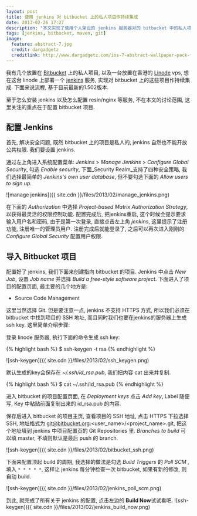 ```yaml
---
layout: post
title: 使用 jenkins 对 bitbucket 上的私人项目作持续集成
date: 2013-02-26 17:27
description: "本文实现了使用个人架设的 jenkins 服务器对的 bitbucket 中的私人项目作持续集成, 项目使用 git 作版本控制, maven 作构建管理"
tags: [jenkins, bitbucket, maven, git]
image:
  feature: abstract-7.jpg
  credit: dargadgetz
  creditlink: http://www.dargadgetz.com/ios-7-abstract-wallpaper-pack-for-iphone-5-and-ipod-touch-retina/
---
```

我有几个放置在 [Bitbucket](https://bitbucket.org/) 上的私人项目, 以及一台放置在香港的 [Linode](http://www.linode.com/) vps, 想在这台 linode 上部署一个 [jenkins](http://jenkins-ci.org/) 服务, 实现对 bitbucket 上的这些项目作持续集成. 下面来说流程, 基于目前最新的1.502版本.

至于怎么安装 jenkins 以及怎么配置 resin/nginx 等服务, 不在本文的讨论范围, 这里关注的重点在于配置 bitbucket 项目.

## 配置 Jenkins

首先, 解决安全问题, 既然 bitbucket 上的项目是私人的, jenkins 自然也不能开放公共权限. 我们要设置 jenkins.

通过左上角进入系统配置菜单: _Jenkins_ > _Manage Jenkins_ > _Configure Global Security_, 勾选 _Enable security_, 下面_Security Realm_支持了四种安全策略, 我们选择最简单的 _Jenkins's own user database_, 但不要勾选下面的 _Allow users to sign up_.

![manage jenkins]({{ site.cdn }}/files/2013/02/manage_jenkins.png)

在下面的 _Authorization_ 中选择 _Project-based Matrix Authorization Strategy_, 以获得最灵活的权限控制功能. 配置完成后, 把jenkins重启, 这个时候会提示要求输入用户名和密码, 由于是第一次登录, 直接点击左上角 _jenkins_, 这里提示了注册功能, 注册唯一的管理员用户. 注册完成后就能登录了, 之后可以再次进入刚刚的 _Configure Global Security_ 配置用户权限.

## 导入 Bitbucket 项目

配置好了 jenkins, 我们下面来创建指向 bitbucket 的项目. Jenkins 中点击 _New Job_, 设置 _Job name_ 并选择 _Build a free-style software project_. 下面进入了项目的配置页面, 最主要的几个地方是:

* Source Code Management

这里当然选择 Git. 但是要注意一点, jenkins 不支持 HTTPS 方式, 所以我们必须在 bitbucket 中找到项目的 SSH 地址, 而且同时我们也要在jenkins的服务器上生成 ssh key. 这里简单介绍步骤:

登录 linode 服务器, 执行下面的命令生成 ssh key:

{% highlight bash %}
$ ssh-keygen -t rsa
{% endhighlight %}

![ssh-keygen]({{ site.cdn }}/files/2013/02/ssh_keygen.png)

默认生成的key会保存在 _~/.ssh/id_rsa.pub_, 我们把内容 cat 出来并复制.

{% highlight bash %}
$ cat ~/.ssh/id_rsa.pub
{% endhighlight %}

进入 bitbucket 的项目配置页面, 在 _Deployment keys_ 点击 _Add key_, Label 随便写, Key 中粘贴前面复制出来的 id_rsa.pub 的内容.

保存后进入 bitbucket 的项目主页, 查看项目的 SSH 地址, 点击 HTTPS 下拉选择 SSH, 地址格式为 git@bitbucket.org:<user_name>/<project_name>.git, 把这个地址填到 jenkins 中项目配置页的 Git Repositories 里. _Branches to build_ 可以填 master, 不填则默认是最后 push 的 branch.

![ssh-keygen]({{ site.cdn }}/files/2013/02/bitbucket_ssh.png)

下面来配置顶起 build 的周期, 我选择的做法是勾选 _Build Triggers_ 的 _Poll SCM_ , 填入 `* * * * *`, 这样让 jenkins 每分钟检查一次 bitbucket, 如果有新的修改, 则自动 build.

![ssh-keygen]({{ site.cdn }}/files/2013/02/jenkins_poll_scm.png)

到此, 就完成了所有关于 jenkins 的配置, 点击左边的 **Build Now**试试看吧.
![ssh-keygen]({{ site.cdn }}/files/2013/02/jenkins_build_now.png)
